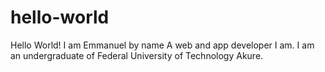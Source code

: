 # hello-world
Hello World!
I am Emmanuel by name
A web and app developer I am.
I am an undergraduate of Federal University of Technology Akure.
